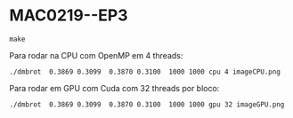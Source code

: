 # MAC0219--EP3
```
make
```

Para rodar na CPU com OpenMP em 4 threads:

```
./dmbrot  0.3869 0.3099  0.3870 0.3100  1000 1000 cpu 4 imageCPU.png
```

Para rodar em GPU com Cuda com 32 threads por bloco:



```
./dmbrot  0.3869 0.3099  0.3870 0.3100  1000 1000 gpu 32 imageGPU.png
```

